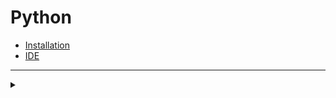 # Python
+ [Installation](https://www.python.org/downloads)
+ [IDE](https://www.jetbrains.com/pycharm/download)
***

<details>
    <summary></summary>
  <details>
    <summary>Data Types</summary>
      
    0               # int
    1.2             # float
    3 + 4j          # complex
    ''              # str
    []              # list
    ()              # tuple
    True or False   # bool
    {0, 1.2, 3+4j}  # set
    {'key':"value"} # dict
      
  </details>
    
  <details>
    <summary>Operators</summary>
      Arithmetic operators
      Comparison operators
      Assignment Operators
      Logical Operators
      Bitwise Operators
      Membership Operators
      Identity Operators  
    </details>
    
</details>

